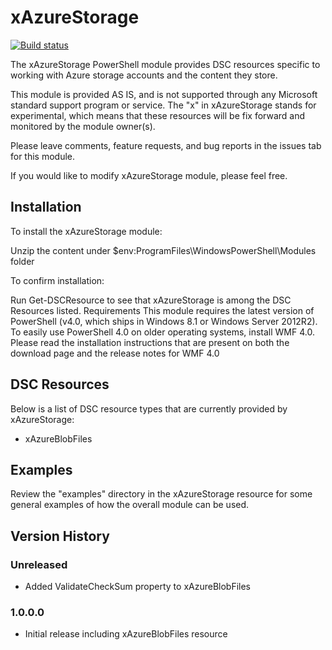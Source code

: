 # xAzureStorage

[![Build status](https://ci.appveyor.com/api/projects/status/agagdsi40p1g7a5f/branch/master?svg=true)](https://ci.appveyor.com/project/PowerShell/xazurestorage/branch/master)

The xAzureStorage PowerShell module provides DSC resources specific to working with Azure storage accounts and the content they store.

This module is provided AS IS, and is not supported through any Microsoft standard support program or service. 
The "x" in xAzureStorage stands for experimental, which means that these resources will be fix forward and monitored by the module owner(s).

Please leave comments, feature requests, and bug reports in the issues tab for this module.

If you would like to modify xAzureStorage module, please feel free. 

## Installation

To install the xAzureStorage module:

Unzip the content under $env:ProgramFiles\WindowsPowerShell\Modules folder 

To confirm installation:

Run Get-DSCResource to see that xAzureStorage is among the DSC Resources listed. Requirements This module requires the latest version of PowerShell (v4.0, which ships in Windows 8.1 or Windows Server 2012R2). 
To easily use PowerShell 4.0 on older operating systems, install WMF 4.0. 
Please read the installation instructions that are present on both the download page and the release notes for WMF 4.0

## DSC Resources

Below is a list of DSC resource types that are currently provided by xAzureStorage:

 - xAzureBlobFiles

## Examples

Review the "examples" directory in the xAzureStorage resource for some general examples of how the overall module can be used.

## Version History

### Unreleased

 * Added ValidateCheckSum property to xAzureBlobFiles

### 1.0.0.0

 * Initial release including xAzureBlobFiles resource
